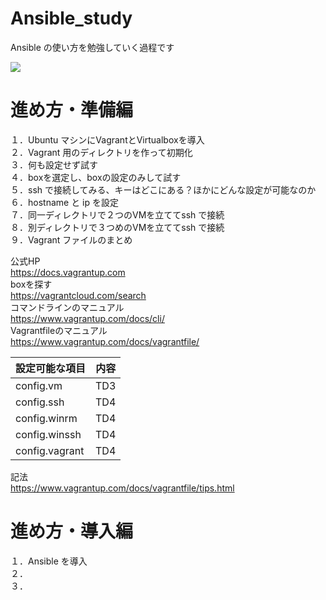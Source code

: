 # Ansible_study
Ansible の使い方を勉強していく過程です

<img src="attach:https://github.com/78tch/Ansible_study/blob/master/images/atom.jpg">

# 進め方・準備編
１．Ubuntu マシンにVagrantとVirtualboxを導入  
２．Vagrant 用のディレクトリを作って初期化  
３．何も設定せず試す  
４．boxを選定し、boxの設定のみして試す  
５．ssh で接続してみる、キーはどこにある？ほかにどんな設定が可能なのか
６．hostname と ip を設定  
７．同一ディレクトリで２つのVMを立ててssh で接続  
８．別ディレクトリで３つめのVMを立ててssh で接続  
９．Vagrant ファイルのまとめ  

公式HP  
https://docs.vagrantup.com  
boxを探す  
https://vagrantcloud.com/search  
コマンドラインのマニュアル  
https://www.vagrantup.com/docs/cli/  
Vagrantfileのマニュアル  
https://www.vagrantup.com/docs/vagrantfile/  

| 設定可能な項目 | 内容 |
----|----
| config.vm | TD3 |
| config.ssh | TD4 |
| config.winrm | TD4 |
| config.winssh | TD4 |
| config.vagrant | TD4 |

記法  
https://www.vagrantup.com/docs/vagrantfile/tips.html  

# 進め方・導入編

１．Ansible を導入  
２．  
３．  
